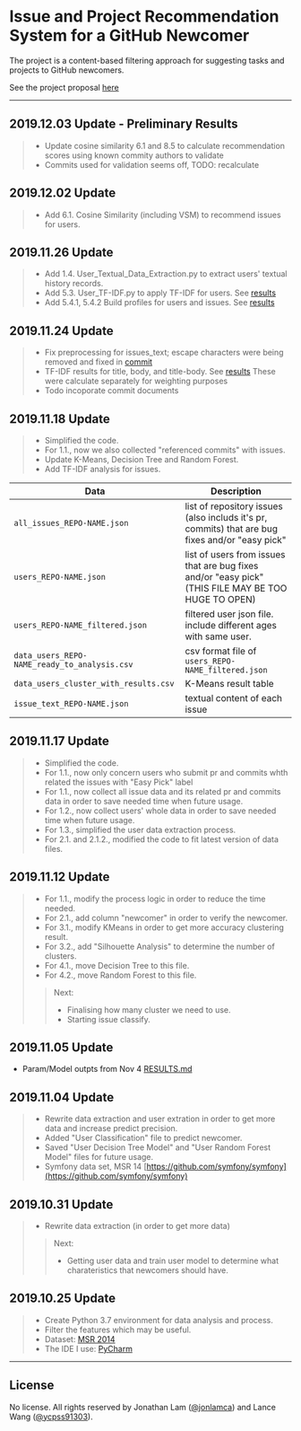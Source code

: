 # Issue and Project Recommendation System for a GitHub Newcomer

The project is a content-based filtering approach for suggesting tasks and projects to GitHub newcomers.

See the project proposal [here](PROPOSAL.md)

***
## 2019.12.03 Update - Preliminary Results
>* Update cosine similarity 6.1 and 8.5 to calculate recommendation scores using known commity authors to validate
>* Commits used for validation seems off, TODO: recalculate

## 2019.12.02 Update
>* Add 6.1. Cosine Similarity (including VSM) to recommend issues for users.


## 2019.11.26 Update
>* Add 1.4. User_Textual_Data_Extraction.py to extract users' textual history records.
>* Add 5.3. User_TF-IDF.py to apply TF-IDF for users. See [results](https://github.com/jonlamca/comp5117-lam-wang/tree/master/python37/data/user_text)
>* Add 5.4.1, 5.4.2 Build profiles for users and issues. See [results](https://github.com/jonlamca/comp5117-lam-wang/tree/master/python37/data/profiles)


## 2019.11.24 Update
>* Fix preprocessing for issues_text; escape characters were being removed and fixed in [commit](https://github.com/jonlamca/comp5117-lam-wang/commit/553764211ce708fe8d373ad5299593b06a282c53)
>* TF-IDF results for title, body, and title-body. See [results](https://github.com/jonlamca/comp5117-lam-wang/tree/59d73e2/python37/data/issue_text) These were calculate separately for weighting purposes
>* Todo incoporate commit documents 


## 2019.11.18 Update
>* Simplified the code.
>* For 1.1., now we also collected "referenced commits" with issues.
>* Update K-Means, Decision Tree and Random Forest.
>* Add TF-IDF analysis for issues.

| Data                                          | Description                                                                                         |
| --------------------------------------------- | --------------------------------------------------------------------------------------------------- |
| `all_issues_REPO-NAME.json`                   | list of repository issues (also includs it's pr, commits) that are bug fixes and/or "easy pick"     |
| `users_REPO-NAME.json`                        | list of users from issues that are bug fixes and/or "easy pick" (THIS FILE MAY BE TOO HUGE TO OPEN) |
| `users_REPO-NAME_filtered.json`               | filtered user json file. include different ages with same user.                                     |
| `data_users_REPO-NAME_ready_to_analysis.csv`  | csv format file of `users_REPO-NAME_filtered.json`                                                  |
| `data_users_cluster_with_results.csv`         | K-Means result table                                                                                |
| `issue_text_REPO-NAME.json`                   | textual content of each issue                                                                       |

## 2019.11.17 Update
>* Simplified the code.
>* For 1.1., now only concern users who submit pr and commits whth related the issues with "Easy Pick" label
>* For 1.1., now collect all issue data and its related pr and commits data in order to save needed time when future usage.
>* For 1.2., now collect users' whole data in order to save needed time when future usage.
>* For 1.3., simplified the user data extraction process.
>* For 2.1. and 2.1.2., modified the code to fit latest version of data files.

## 2019.11.12 Update
>* For 1.1., modify the process logic in order to reduce the time needed.
>* For 2.1., add column "newcomer" in order to verify the newcomer.
>* For 3.1., modify KMeans in order to get more accuracy clustering result.
>* For 3.2., add "Silhouette Analysis" to determine the number of clusters.
>* For 4.1., move Decision Tree to this file.
>* For 4.2., move Random Forest to this file.
>> Next:
>>* Finalising how many cluster we need to use.
>>* Starting issue classify.

## 2019.11.05 Update
* Param/Model outpts from Nov 4 [RESULTS.md](RESULTS.md)

## 2019.11.04 Update
>* Rewrite data extraction and user extration in order to get more data and increase predict precision.
>* Added "User Classification" file to predict newcomer.
>* Saved "User Decision Tree Model" and "User Random Forest Model" files for future usage.
>* Symfony data set, MSR 14 [https://github.com/symfony/symfony](https://github.com/symfony/symfony)

## 2019.10.31 Update
>* Rewrite data extraction (in order to get more data)
>> Next:
>>* Getting user data and train user model to determine what charateristics that newcomers should have.

## 2019.10.25 Update
>* Create Python 3.7 environment for data analysis and process.
>* Filter the features which may be useful.
>* Dataset: [MSR 2014](http://ghtorrent.org/msr14.html)
>* The IDE I use: [PyCharm](https://www.jetbrains.com/pycharm/)

***

## License

No license. All rights reserved by Jonathan Lam ([@jonlamca](https://github.com/jonlamca)) and Lance Wang ([@ycpss91303](https://github.com/ycpss91303)).
